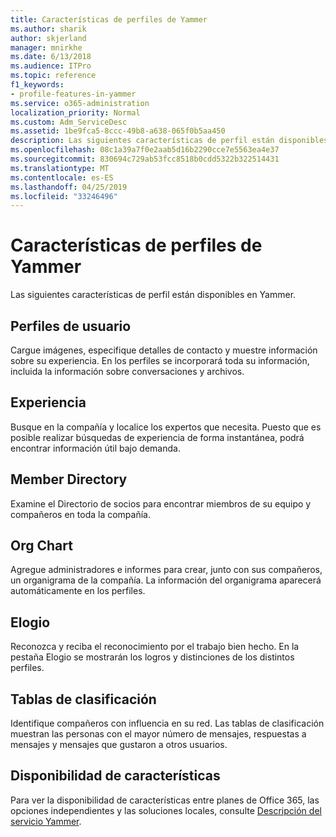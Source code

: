 ```yaml
---
title: Características de perfiles de Yammer
ms.author: sharik
author: skjerland
manager: mnirkhe
ms.date: 6/13/2018
ms.audience: ITPro
ms.topic: reference
f1_keywords:
- profile-features-in-yammer
ms.service: o365-administration
localization_priority: Normal
ms.custom: Adm_ServiceDesc
ms.assetid: 1be9fca5-8ccc-49b8-a638-065f0b5aa450
description: Las siguientes características de perfil están disponibles en Yammer.
ms.openlocfilehash: 08c1a39a7f0e2aab5d16b2290cce7e5563ea4e37
ms.sourcegitcommit: 830694c729ab53fcc8518b0cdd5322b322514431
ms.translationtype: MT
ms.contentlocale: es-ES
ms.lasthandoff: 04/25/2019
ms.locfileid: "33246496"
---
```

# <a name="profile-features-in-yammer"></a>Características de perfiles de Yammer

Las siguientes características de perfil están disponibles en Yammer.
  
## <a name="user-profiles"></a>Perfiles de usuario
<a name="bkmk_UserProfiles"> </a>

Cargue imágenes, especifique detalles de contacto y muestre información sobre su experiencia. En los perfiles se incorporará toda su información, incluida la información sobre conversaciones y archivos.
  
## <a name="expertise"></a>Experiencia
<a name="bkmk_Expertise"> </a>

Busque en la compañía y localice los expertos que necesita. Puesto que es posible realizar búsquedas de experiencia de forma instantánea, podrá encontrar información útil bajo demanda.
  
## <a name="member-directory"></a>Member Directory
<a name="bkmk_MemberDirectory"> </a>

Examine el Directorio de socios para encontrar miembros de su equipo y compañeros en toda la compañía.
  
## <a name="org-chart"></a>Org Chart
<a name="bkmk_OrgChart"> </a>

Agregue administradores e informes para crear, junto con sus compañeros, un organigrama de la compañía. La información del organigrama aparecerá automáticamente en los perfiles.
  
## <a name="praise"></a>Elogio
<a name="bkmk_Praise"> </a>

Reconozca y reciba el reconocimiento por el trabajo bien hecho. En la pestaña Elogio se mostrarán los logros y distinciones de los distintos perfiles.
  
## <a name="leaderboards"></a>Tablas de clasificación
<a name="bkmk_Leaderboards"> </a>

Identifique compañeros con influencia en su red. Las tablas de clasificación muestran las personas con el mayor número de mensajes, respuestas a mensajes y mensajes que gustaron a otros usuarios.
  
## <a name="feature-availability"></a>Disponibilidad de características
<a name="bkmk_Leaderboards"> </a>

Para ver la disponibilidad de características entre planes de Office 365, las opciones independientes y las soluciones locales, consulte [Descripción del servicio Yammer](yammer-service-description.md).
  

